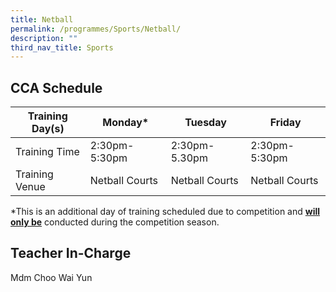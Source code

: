 ```yaml
---
title: Netball
permalink: /programmes/Sports/Netball/
description: ""
third_nav_title: Sports
---
```

CCA Schedule
------------


| Training Day(s)  | Monday* | Tuesday | Friday
| -------- | -------- | -------- | -------- |
| Training Time     | 2:30pm-5:30pm     | 2:30pm-5.30pm     | 2:30pm-5:30pm|
| Training Venue | Netball Courts| Netball Courts | Netball Courts


*This is an additional day of training scheduled due to competition and <u><b>will only be</u></b> conducted during the competition season.


Teacher In-Charge
-----------------

Mdm Choo Wai Yun